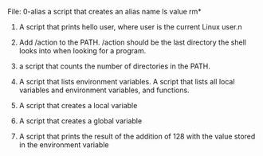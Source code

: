  File: 0-alias a script that creates an alias name ls value rm*
1. A script that prints hello user, where user is the current Linux user.n
2. Add /action to the PATH. /action should be the last directory the shell looks into when looking for a program.


3. a script that counts the number of directories in the PATH. 
4. A script that lists environment variables.
A script that lists all local variables and environment variables, and functions.
6. A script that creates a local variable
7. A script that creates a global variable
8. A script that prints the result of the addition of 128 with the value stored in the environment variable
